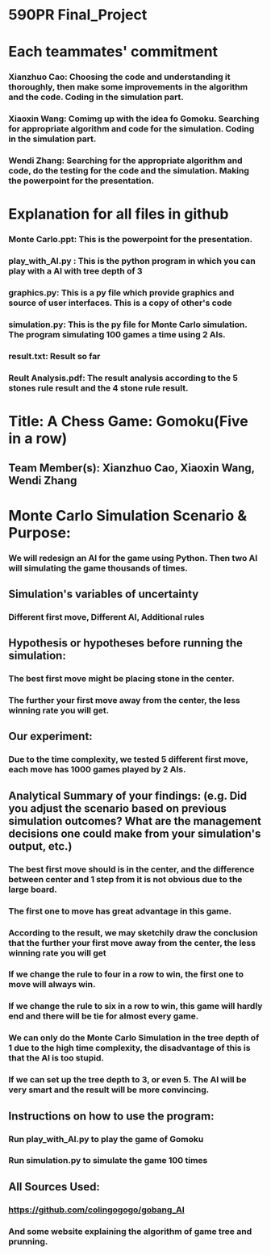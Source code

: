 # 590PR Final_Project

# Each teammates' commitment
### Xianzhuo Cao: Choosing the code and understanding it thoroughly, then make some improvements in the algorithm and the code. Coding in the simulation part.  
### Xiaoxin Wang: Comimg up with the idea fo Gomoku. Searching for appropriate algorithm and code for the simulation. Coding in the simulation part.
### Wendi Zhang:  Searching for the appropriate algorithm and code, do the testing for the code and the simulation. Making the powerpoint for the presentation.

# Explanation for all files in github
### Monte Carlo.ppt: This is the powerpoint for the presentation.
### play_with_AI.py : This is the python program in which you can play with a AI with tree depth of 3
### graphics.py: This is a py file which provide graphics and source of user interfaces. This is a copy of other's code
### simulation.py: This is the py file for Monte Carlo simulation. The program simulating 100 games a time using 2 AIs.
### result.txt: Result so far
### Reult Analysis.pdf: The result analysis according to the 5 stones rule result and the 4 stone rule result. 

# Title: A Chess Game: Gomoku(Five in a row)

## Team Member(s): Xianzhuo Cao, Xiaoxin Wang, Wendi Zhang


# Monte Carlo Simulation Scenario & Purpose: 
### We will redesign an AI for the game using Python. Then two AI will simulating the game thousands of times.


## Simulation's variables of uncertainty
### Different first move, Different AI, Additional rules 

## Hypothesis or hypotheses before running the simulation:
### The best first move might be placing stone in the center. 
### The further your first move away from the center, the less winning rate you will get.

## Our experiment:
### Due to the time complexity, we tested 5 different first move, each move has 1000 games played by 2 AIs.

## Analytical Summary of your findings: (e.g. Did you adjust the scenario based on previous simulation outcomes?  What are the management decisions one could make from your simulation's output, etc.)
### The best first move should is in the center, and the difference between center and 1 step from it is not obvious due to the large board.
### The first one to move has great advantage in this game.
### According to the result, we may sketchily draw the conclusion that the further your first move away from the center, the less winning rate you will get
### If we change the rule to four in a row to win, the first one to move will always win.
### If we change the rule to six in a row to win, this game will hardly end and there will be tie for almost every game.
### We can only do the Monte Carlo Simulation in the tree depth of 1 due to the high time complexity, the disadvantage of this is that the AI is too stupid.
### If we can set up the tree depth to 3, or even 5. The AI will be very smart and the result will be more convincing.


## Instructions on how to use the program:
### Run play_with_AI.py to play the game of Gomoku 
### Run simulation.py to simulate the game 100 times

## All Sources Used:
### https://github.com/colingogogo/gobang_AI 
### And some website explaining the algorithm of game tree and prunning.
